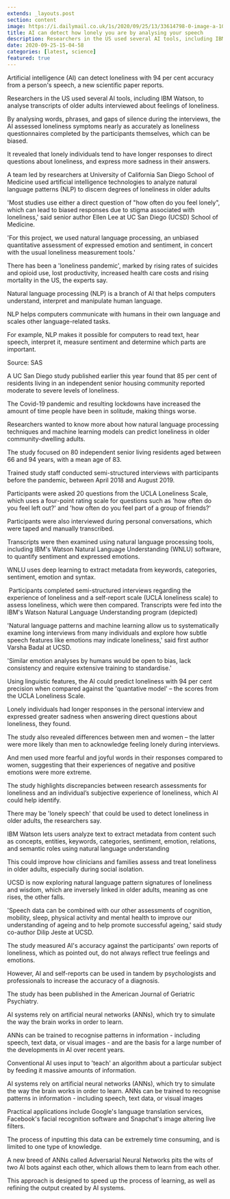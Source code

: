 ```yaml
---
extends: _layouts.post
section: content
image: https://i.dailymail.co.uk/1s/2020/09/25/13/33614798-0-image-a-10_1601036757144.jpg 
title: AI can detect how lonely you are by analysing your speech  
description: Researchers in the US used several AI tools, including IBM Watson, to analyse transcripts of older adults interviewed about feelings of loneliness. 
date: 2020-09-25-15-04-58 
categories: [latest, science] 
featured: true 
--- 
```

Artificial intelligence (AI) can detect loneliness with 94 per cent accuracy from a person's speech, a new scientific paper reports. 

Researchers in the US used several AI tools, including IBM Watson, to analyse transcripts of older adults interviewed about feelings of loneliness.  

By analysing words, phrases, and gaps of silence during the interviews, the AI assessed loneliness symptoms nearly as accurately as loneliness questionnaires completed by the participants themselves, which can be biased.   

It revealed that lonely individuals tend to have longer responses to direct questions about loneliness, and express more sadness in their answers. 

A team led by researchers at University of California San Diego School of Medicine used artificial intelligence technologies to analyze natural language patterns (NLP) to discern degrees of loneliness in older adults

'Most studies use either a direct question of "how often do you feel lonely", which can lead to biased responses due to stigma associated with loneliness,' said senior author Ellen Lee at UC San Diego (UCSD) School of Medicine. 

'For this project, we used natural language processing, an unbiased quantitative assessment of expressed emotion and sentiment, in concert with the usual loneliness measurement tools.'    

There has been a 'loneliness pandemic', marked by rising rates of suicides and opioid use, lost productivity, increased health care costs and rising mortality in the US, the experts say.  

Natural language processing (NLP) is a branch of AI that helps computers understand, interpret and manipulate human language.  

NLP helps computers communicate with humans in their own language and scales other language-related tasks. 

For example, NLP makes it possible for computers to read text, hear speech, interpret it, measure sentiment and determine which parts are important. 

Source: SAS 

A UC San Diego study published earlier this year found that 85 per cent of residents living in an independent senior housing community reported moderate to severe levels of loneliness. 

The Covid-19 pandemic and resulting lockdowns have increased the amount of time people have been in solitude, making things worse. 

Researchers wanted to know more about how natural language processing techniques and machine learning models can predict loneliness in older community-dwelling adults. 

The study focused on 80 independent senior living residents aged between 66 and 94 years, with a mean age of 83. 

Trained study staff conducted semi-structured interviews with participants before the pandemic, between April 2018 and August 2019. 

Participants were asked 20 questions from the UCLA Loneliness Scale, which uses a four-point rating scale for questions such as 'how often do you feel left out?' and 'how often do you feel part of a group of friends?' 

Participants were also interviewed during personal conversations, which were taped and manually transcribed. 

Transcripts were then examined using natural language processing tools, including IBM's Watson Natural Language Understanding (WNLU) software, to quantify sentiment and expressed emotions.     

WNLU uses deep learning to extract metadata from keywords, categories, sentiment, emotion and syntax. 

 Participants completed semi-structured interviews regarding the experience of loneliness and a self-report scale (UCLA loneliness scale) to assess loneliness, which were then compared. Transcripts were fed into the IBM's Watson Natural Language Understanding program (depicted)

'Natural language patterns and machine learning allow us to systematically examine long interviews from many individuals and explore how subtle speech features like emotions may indicate loneliness,' said first author Varsha Badal at UCSD.

'Similar emotion analyses by humans would be open to bias, lack consistency and require extensive training to standardise.' 

Using linguistic features, the AI could predict loneliness with 94 per cent precision when compared against the 'quantative model' – the scores from the UCLA Loneliness Scale.

Lonely individuals had longer responses in the personal interview and expressed greater sadness when answering direct questions about loneliness, they found.

The study also revealed differences between men and women – the latter were more likely than men to acknowledge feeling lonely during interviews. 

And men used more fearful and joyful words in their responses compared to women, suggesting that their experiences of negative and positive emotions were more extreme.    

The study highlights discrepancies between research assessments for loneliness and an individual’s subjective experience of loneliness, which AI could help identify. 

There may be 'lonely speech' that could be used to detect loneliness in older adults, the researchers say. 

IBM Watson lets users analyze text to extract metadata from content such as concepts, entities, keywords, categories, sentiment, emotion, relations, and semantic roles using natural language understanding

This could improve how clinicians and families assess and treat loneliness in older adults, especially during social isolation.  

UCSD is now exploring natural language pattern signatures of loneliness and wisdom, which are inversely linked in older adults, meaning as one rises, the other falls. 

'Speech data can be combined with our other assessments of cognition, mobility, sleep, physical activity and mental health to improve our understanding of ageing and to help promote successful ageing,' said study co-author Dilip Jeste at UCSD.       

The study measured AI's accuracy against the participants' own reports of loneliness, which as pointed out, do not always reflect true feelings and emotions.

However, AI and self-reports can be used in tandem by psychologists and professionals to increase the accuracy of a diagnosis.  

The study has been published in the American Journal of Geriatric Psychiatry. 

AI systems rely on artificial neural networks (ANNs), which try to simulate the way the brain works in order to learn.

ANNs can be trained to recognise patterns in information - including speech, text data, or visual images - and are the basis for a large number of the developments in AI over recent years.

Conventional AI uses input to 'teach' an algorithm about a particular subject by feeding it massive amounts of information.   

AI systems rely on artificial neural networks (ANNs), which try to simulate the way the brain works in order to learn. ANNs can be trained to recognise patterns in information - including speech, text data, or visual images

Practical applications include Google's language translation services, Facebook's facial recognition software and Snapchat's image altering live filters.

The process of inputting this data can be extremely time consuming, and is limited to one type of knowledge. 

A new breed of ANNs called Adversarial Neural Networks pits the wits of two AI bots against each other, which allows them to learn from each other. 

This approach is designed to speed up the process of learning, as well as refining the output created by AI systems. 

